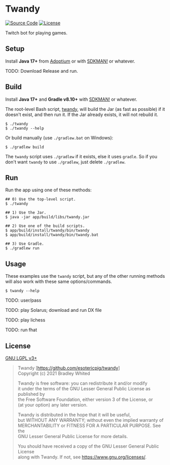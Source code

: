 # Twandy

[![Source Code](https://img.shields.io/badge/code-github-%23211F1F.svg)](https://github.com/esotericpig/twandy)
[![License](https://img.shields.io/github/license/esotericpig/twandy.svg)](COPYING.LESSER)

Twitch bot for playing games.

## Setup

Install **Java 17+** from [Adoptium](https://adoptium.net) or with [SDKMAN!](https://sdkman.io) or whatever.

TODO: Download Release and run.

## Build

Install **Java 17+** and **Gradle v8.10+** with [SDKMAN!](https://sdkman.io) or whatever.

The root-level Bash script, [twandy](twandy), will build the Jar (as fast as possible) if it doesn't exist, and then run it. If the Jar already exists, it will not rebuild it.

```
$ ./twandy
$ ./twandy --help
```

Or build manually (use `./gradlew.bat` on Windows):

```
$ ./gradlew build
```

The `twandy` script uses `./gradlew` if it exists, else it uses `gradle`. So if you don't want `twandy` to use `./gradlew`, just delete `./gradlew`.

## Run

Run the app using one of these methods:

```
## 0) Use the top-level script.
$ ./twandy

## 1) Use the Jar.
$ java -jar app/build/libs/twandy.jar

## 2) Use one of the build scripts.
$ app/build/install/twandy/bin/twandy
$ app/build/install/twandy/bin/twandy.bat

## 3) Use Gradle.
$ ./gradlew run
```

## Usage

These examples use the `twandy` script, but any of the other running methods will also work with these same options/commands.

```
$ twandy --help
```

TODO: user/pass

TODO: play Solarus; download and run DX file

TODO: play lichess

TODO: run fhat

## License

[GNU LGPL v3+](COPYING.LESSER)

> Twandy [<https://github.com/esotericpig/twandy>]  
> Copyright (c) 2021 Bradley Whited  
>
> Twandy is free software: you can redistribute it and/or modify  
> it under the terms of the GNU Lesser General Public License as published by  
> the Free Software Foundation, either version 3 of the License, or  
> (at your option) any later version.  
>
> Twandy is distributed in the hope that it will be useful,  
> but WITHOUT ANY WARRANTY; without even the implied warranty of  
> MERCHANTABILITY or FITNESS FOR A PARTICULAR PURPOSE. See the  
> GNU Lesser General Public License for more details.  
>
> You should have received a copy of the GNU Lesser General Public License  
> along with Twandy. If not, see <https://www.gnu.org/licenses/>.  
